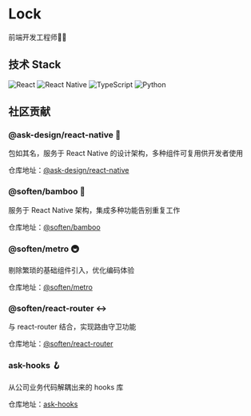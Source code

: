 # Lock

前端开发工程师🧑‍💻

## 技术 Stack
![React](https://img.shields.io/badge/React-22314E?style=flat-square&logo=react&logoColor=#37bcd5)
![React Native](https://img.shields.io/badge/ReactNative-22314E?style=flat-square&logo=react&logoColor=#37bcd5)
![TypeScript](https://img.shields.io/badge/Typescript-22314E?style=flat-square&logo=typescript&logoColor=#fff)
![Python](https://img.shields.io/badge/Python-22314E?style=flat-square&logo=python&logoColor=#fff)

## 社区贡献

### @ask-design/react-native 💅

包如其名，服务于 React Native 的设计架构，多种组件可复用供开发者使用

仓库地址：<a href="https://github.com/minjie-lock/ask-design.react-native">@ask-design/react-native</a>

### @soften/bamboo 🎋

服务于 React Native 架构，集成多种功能告别重复工作

仓库地址：<a href="https://github.com/minjie-lock/soften.bamboo">@soften/bamboo</a>

### @soften/metro 🚇

剔除繁琐的基础组件引入，优化编码体验

仓库地址：<a href="https://github.com/minjie-lock/soften/metro">@soften/metro</a>

###  @soften/react-router ↔️

与 react-router 结合，实现路由守卫功能

仓库地址：<a href="https://github.com/minjie-lock/soften.react-router">@soften/react-router</a>

### ask-hooks 🪝

从公司业务代码解耦出来的 hooks 库

仓库地址：<a href="https://github.com/minjie-lock/ask-hooks">ask-hooks</a>









